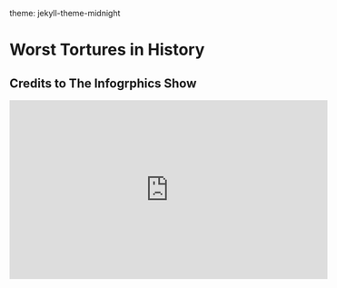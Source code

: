 theme: jekyll-theme-midnight
# Worst Tortures in History
## Credits to The Infogrphics Show


<iframe width="560" height="315" src="https://www.youtube.com/embed/bl1rZGs5EdA?si=bf7MsyOe-kctnA5A" title="YouTube video player" frameborder="0" allow="accelerometer; autoplay; clipboard-write; encrypted-media; gyroscope; picture-in-picture; web-share" allowfullscreen></iframe>
